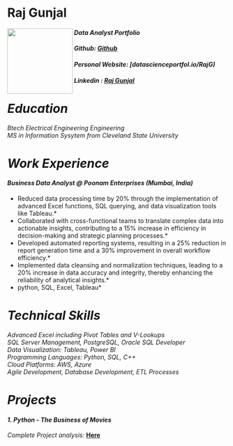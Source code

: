 # Raj Gunjal
<img align ="Left" width="150" height="150" src="">

#### *Data Analyst Portfolio*
#### *Github: [Github](https://github.com/raj06091997/Portfolio)* 
#### *Personal Website: [datascienceportfol.io/RajG)*
#### *Linkedin : [Raj Gunjal](www.linkedin.com/in/raj-gunjal-110724138/)* <br />

# *Education* <br/>
*Btech Electrical Engineering Engineering* <br/>
*MS in Information Sysytem from Cleveland State University* <br/>

# *Work Experience* <br/>
#### *Business Data Analyst @ Poonam Enterprises (Mumbai, India)*
*	Reduced data processing time by 20% through the implementation of advanced Excel functions, SQL querying, and data visualization tools like Tableau.* <br/>
*	Collaborated with cross-functional teams to translate complex data into actionable insights, contributing to a 15% increase in efficiency in decision-making and strategic planning processes.* <br/>
*	Developed automated reporting systems, resulting in a 25% reduction in report generation time and a 30% improvement in overall workflow efficiency.* <br/>
*	Implemented data cleansing and normalization techniques, leading to a 20% increase in data accuracy and integrity, thereby enhancing the reliability of analytical insights.* <br/>
* python, SQL, Excel, Tableau* <br/>

# *Technical Skills* <br/>
*Advanced Excel including Pivot Tables and V-Lookups* <br/>
*SQL Server Management, PostgreSQL, Oracle SQL Developer* <br/>
*Data Visualization: Tableau, Power BI* <br/>
*Programming Languages: Python, SQL, C++* <br/>
*Cloud Platforms: AWS, Azure* <br/>
*Agile Development, Database Development, ETL Processes* <br/>

# *Projects* <br/>
#### *1.* *Python - The Business of Movies* 
*Complete Project analysis:* **[Here](https://github.com/nehathombare21/portfolio/blob/main/The%20Business%20of%20Movies.ipynb)** <br/>
